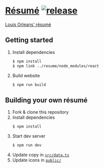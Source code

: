 # [Résumé](https://resume.orleans.io) [![release](https://github.com/dudeofawesome/resume/actions/workflows/release.yaml/badge.svg)](https://github.com/dudeofawesome/resume/actions/workflows/release.yaml)

[Louis Orleans' résumé](https://resume.orleans.io)

## Getting started

1. Install dependencies
    ```bash
    $ npm install
    $ npm link ../resume/node_modules/react
    ```
1. Build website
    ```bash
    $ npm run build
    ```

## Building your own résumé

1. Fork & clone this repository
1. Install dependencies
    ```bash
    $ npm install
    ```
1. Start dev server
    ```bash
    $ npm run dev
    ```
1. Update copy in [`src/data.ts`](src/data.ts)
1. Update icons in [`public/`](public/)
